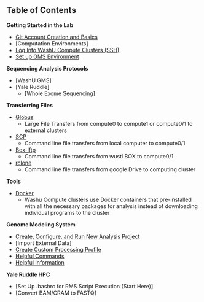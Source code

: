 # 
## Table of Contents
**Getting Started in the Lab**
  * [Git Account Creation and Basics](./Git.md "Git")
  * [Computation Environments]
  * [Log Into WashU Compute Clusters (SSH)](./SSH.md "Logging In (SSH)")
  * [Set up GMS Environment](./gms_set_up.md)
  
**Sequencing Analysis Protocols**
  * [WashU GMS]
  * [Yale Ruddle]
    * [Whole Exome Sequencing]

**Transferring Files**
* [Globus](./transferring_files/Globus.md "Globus")
  * Large File Transfers from compute0 to compute1 or compute0/1 to external clusters
* [SCP](./transferring_files/SCP.md "SCP")
  * Command line file transfers from local computer to compute0/1
* [Box-lftp](./transferring_files/box_lftp.md)
  * Command line file transfers from wustl BOX to compute0/1
* [rclone](./transferring_files/rclone.md)
  * Command line file transfers from google Drive to computing cluster

**Tools**
  * [Docker](./tools/Docker.md "Docker")
    * Washu Compute clusters use Docker containers that pre-installed with all the necessary packages for analysis instead of downloading individual programs to the cluster

**Genome Modeling System**
  * [Create, Configure, and Run New Analysis Project](./GMS.md "GMS")
  * [Import External Data]
  * [Create Custom Processing Profile](./custom_processing_profile.md)
  * [Helpful Commands](./gms_commands.md)
  * [Helpful Information](./gms_info.md)

**Yale Ruddle HPC**
  * [Set Up .bashrc for RMS Script Execution (Start Here)]
  * [Convert BAM/CRAM to FASTQ]
